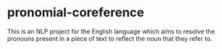 # pronomial-coreference
This is an NLP project for the English language which aims to resolve the pronouns present in a piece of text to reflect the noun that they refer to.
